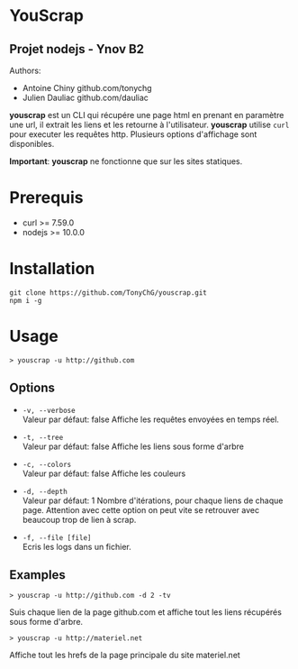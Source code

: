 # YouScrap
## Projet nodejs - Ynov B2

Authors:
- Antoine Chiny github.com/tonychg
- Julien Dauliac github.com/dauliac

**youscrap** est un CLI qui récupére une page html en prenant en paramètre une url, il extrait les liens et les retourne à l'utilisateur. **youscrap** utilise ```curl``` pour executer les requêtes http.
Plusieurs options d'affichage sont disponibles.

**Important**: **youscrap** ne fonctionne que sur les sites statiques.

# Prerequis

- curl >= 7.59.0
- nodejs >= 10.0.0

# Installation

```
git clone https://github.com/TonyChG/youscrap.git
npm i -g
```

# Usage

```
> youscrap -u http://github.com
```

## Options
- ```-v, --verbose```  
Valeur par défaut: false
Affiche les requêtes envoyées en temps réel.

- ```-t, --tree```  
Valeur par défaut: false
Affiche les liens sous forme d'arbre

- ```-c, --colors```  
Valeur par défaut: false
Affiche les couleurs

- ```-d, --depth```  
Valeur par défaut: 1
Nombre d'itérations, pour chaque liens de chaque page.
Attention avec cette option on peut vite se retrouver avec beaucoup trop de lien à scrap.

- ```-f, --file [file]```  
Ecris les logs dans un fichier.

## Examples

```
> youscrap -u http://github.com -d 2 -tv
```
Suis chaque lien de la page github.com et affiche tout les liens récupérés sous forme d'arbre.

```
> youscrap -u http://materiel.net
```
Affiche tout les hrefs de la page principale du site materiel.net


